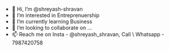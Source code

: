 - 👋 Hi, I’m @shreyash-shravan
- 👀 I’m interested in Entreprenuership
- 🌱 I’m currently learning Business
- 💞️ I’m looking to collaborate on ...
- 📫 Reach me on Insta - @shreyash_shravan, Call \ Whatsapp - 7987420758

<!---
shreyash-shravan/shreyash-shravan is a ✨ special ✨ repository because its `README.md` (this file) appears on your GitHub profile.
You can click the Preview link to take a look at your changes.
--->

